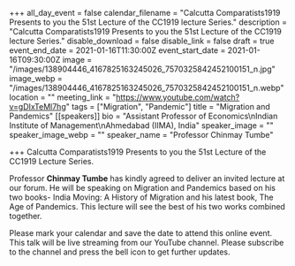+++
all_day_event = false
calendar_filename = "Calcutta Comparatists1919 Presents to you the 51st Lecture of the CC1919 lecture Series."
description = "Calcutta Comparatists1919 Presents to you the 51st Lecture of the CC1919 lecture Series."
disable_download = false
disable_link = false
draft = true
event_end_date = 2021-01-16T11:30:00Z
event_start_date = 2021-01-16T09:30:00Z
image = "/images/138904446_4167825163245026_7570325842452100151_n.jpg"
image_webp = "/images/138904446_4167825163245026_7570325842452100151_n.webp"
location = ""
meeting_link = "https://www.youtube.com/watch?v=gDIxTeMl7hg"
tags = ["Migration", "Pandemic"]
title = "Migration and Pandemics"
[[speakers]]
bio = "Assistant Professor of Economics\nIndian Institute of Management\nAhmedabad (IIMA), India"
speaker_image = ""
speaker_image_webp = ""
speaker_name = "Professor Chinmay Tumbe"

+++
Calcutta Comparatists1919 Presents to you the 51st Lecture of the CC1919 Lecture Series.  
  
Professor **Chinmay Tumbe** has kindly agreed to deliver an invited lecture at our forum. He will be speaking on Migration and Pandemics based on his two books- India Moving: A History of Migration and his latest book, The Age of Pandemics. This lecture will see the best of his two works combined together. 

 Please mark your calendar and save the date to attend this online event.  
This talk will be live streaming from our YouTube channel. Please subscribe to the channel and press the bell icon to get further updates.